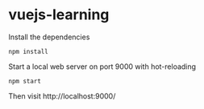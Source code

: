 # vuejs-learning

Install the dependencies
```shell
npm install
```

Start a local web server on port 9000 with hot-reloading
```shell
npm start
```

Then visit http://localhost:9000/
